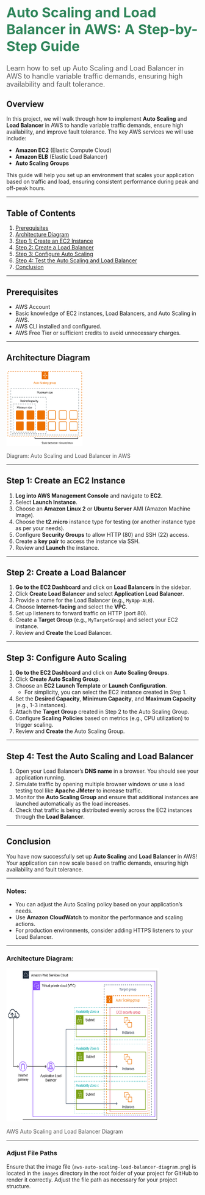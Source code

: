 
<div align="left">
  <h1 style="font-size: 36px; color: #2F855A; font-weight: bold;">Auto Scaling and Load Balancer in AWS: A Step-by-Step Guide</h1>
  <p style="font-size: 18px; color: #555;">Learn how to set up Auto Scaling and Load Balancer in AWS to handle variable traffic demands, ensuring high availability and fault tolerance.</p>
</div>

## Overview

In this project, we will walk through how to implement **Auto Scaling** and **Load Balancer** in AWS to handle variable traffic demands, ensure high availability, and improve fault tolerance. The key AWS services we will use include:
- **Amazon EC2** (Elastic Compute Cloud)
- **Amazon ELB** (Elastic Load Balancer)
- **Auto Scaling Groups**

This guide will help you set up an environment that scales your application based on traffic and load, ensuring consistent performance during peak and off-peak hours.

---

## Table of Contents
1. [Prerequisites](#prerequisites)
2. [Architecture Diagram](#architecture-diagram)
3. [Step 1: Create an EC2 Instance](#step-1-create-an-ec2-instance)
4. [Step 2: Create a Load Balancer](#step-2-create-a-load-balancer)
5. [Step 3: Configure Auto Scaling](#step-3-configure-auto-scaling)
6. [Step 4: Test the Auto Scaling and Load Balancer](#step-4-test-the-auto-scaling-and-load-balancer)
7. [Conclusion](#conclusion)

---

## Prerequisites

- AWS Account
- Basic knowledge of EC2 instances, Load Balancers, and Auto Scaling in AWS.
- AWS CLI installed and configured.
- AWS Free Tier or sufficient credits to avoid unnecessary charges.

---

## Architecture Diagram

<div align="left">
  <img src="./asg-basic-arch.png" alt="Auto Scaling and Load Balancer Architecture" style= "height: 200px ; width: 200px;"/>
  <p style="font-size: 14px; color: #555;">Diagram: Auto Scaling and Load Balancer in AWS</p>
</div>

---

## Step 1: Create an EC2 Instance

1. **Log into AWS Management Console** and navigate to **EC2**.
2. Select **Launch Instance**.
3. Choose an **Amazon Linux 2** or **Ubuntu Server** AMI (Amazon Machine Image).
4. Choose the **t2.micro** instance type for testing (or another instance type as per your needs).
5. Configure **Security Groups** to allow HTTP (80) and SSH (22) access.
6. Create a **key pair** to access the instance via SSH.
7. Review and **Launch** the instance.

---

## Step 2: Create a Load Balancer

1. **Go to the EC2 Dashboard** and click on **Load Balancers** in the sidebar.
2. Click **Create Load Balancer** and select **Application Load Balancer**.
3. Provide a name for the Load Balancer (e.g., `MyApp-ALB`).
4. Choose **Internet-facing** and select the **VPC**.
5. Set up listeners to forward traffic on HTTP (port 80).
6. Create a **Target Group** (e.g., `MyTargetGroup`) and select your EC2 instance.
7. Review and **Create** the Load Balancer.

---

## Step 3: Configure Auto Scaling

1. **Go to the EC2 Dashboard** and click on **Auto Scaling Groups**.
2. Click **Create Auto Scaling Group**.
3. Choose an **EC2 Launch Template** or **Launch Configuration**.
   - For simplicity, you can select the EC2 instance created in Step 1.
4. Set the **Desired Capacity**, **Minimum Capacity**, and **Maximum Capacity** (e.g., 1-3 instances).
5. Attach the **Target Group** created in Step 2 to the Auto Scaling Group.
6. Configure **Scaling Policies** based on metrics (e.g., CPU utilization) to trigger scaling.
7. Review and **Create** the Auto Scaling Group.

---

## Step 4: Test the Auto Scaling and Load Balancer

1. Open your Load Balancer’s **DNS name** in a browser. You should see your application running.
2. Simulate traffic by opening multiple browser windows or use a load testing tool like **Apache JMeter** to increase traffic.
3. Monitor the **Auto Scaling Group** and ensure that additional instances are launched automatically as the load increases.
4. Check that traffic is being distributed evenly across the EC2 instances through the **Load Balancer**.

---

## Conclusion

You have now successfully set up **Auto Scaling** and **Load Balancer** in AWS! Your application can now scale based on traffic demands, ensuring high availability and fault tolerance.

---

### Notes:
- You can adjust the Auto Scaling policy based on your application’s needs.
- Use **Amazon CloudWatch** to monitor the performance and scaling actions.
- For production environments, consider adding HTTPS listeners to your Load Balancer.

---

### Architecture Diagram:

<div align="left">
 <img src="./elb-tutorial-architecture-diagram.png" alt="AWS Auto Scaling and Load Balancer" style="height: 400px; width: 400px;"/>

  <p style="font-size: 14px; color: #555;">AWS Auto Scaling and Load Balancer Diagram</p>
</div>

---

### Adjust File Paths
Ensure that the image file (`aws-auto-scaling-load-balancer-diagram.png`) is located in the `images` directory in the root folder of your project for GitHub to render it correctly. Adjust the file path as necessary for your project structure.
